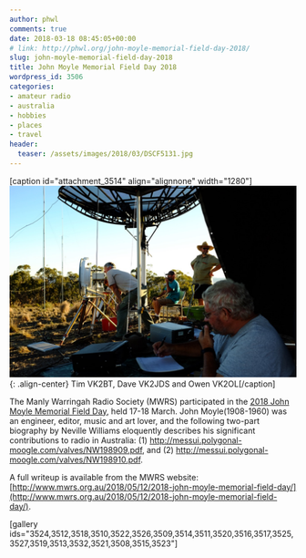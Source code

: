 ```yaml
---
author: phwl
comments: true
date: 2018-03-18 08:45:05+00:00
# link: http://phwl.org/john-moyle-memorial-field-day-2018/
slug: john-moyle-memorial-field-day-2018
title: John Moyle Memorial Field Day 2018
wordpress_id: 3506
categories:
- amateur radio
- australia
- hobbies
- places
- travel
header:
  teaser: /assets/images/2018/03/DSCF5131.jpg
---
```


[caption id="attachment_3514" align="alignnone" width="1280"]![](/assets/images/2018/03/DSCF5131.jpg){: .align-center} Tim VK2BT, Dave VK2JDS and Owen VK2OL[/caption]

The Manly Warringah Radio Society (MWRS) participated in the [2018 John Moyle Memorial Field Day](http://www.wia.org.au/members/contests/johnmoyle/), held 17-18 March. John Moyle(1908-1960) was an engineer, editor, music and art lover, and the following two-part biography by Neville Williams eloquently describes his significant contributions to radio in Australia: (1) http://messui.polygonal-moogle.com/valves/NW198909.pdf, and (2) http://messui.polygonal-moogle.com/valves/NW198910.pdf.

A full writeup is available from the MWRS website: [http://www.mwrs.org.au/2018/05/12/2018-john-moyle-memorial-field-day/](http://www.mwrs.org.au/2018/05/12/2018-john-moyle-memorial-field-day/).
<!-- more -->

[gallery ids="3524,3512,3518,3510,3522,3526,3509,3514,3511,3520,3516,3517,3525,3527,3519,3513,3532,3521,3508,3515,3523"]
